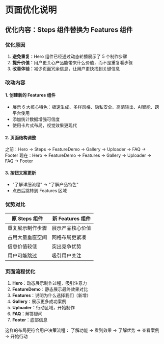# 页面优化说明

## 优化内容：Steps 组件替换为 Features 组件

### 优化原因
1. **避免重复**：Hero 组件已经通过动态轮播展示了 5 个制作步骤
2. **提升价值**：用户更关心产品能带来什么价值，而不是重复看步骤
3. **改善体验**：减少页面冗余信息，让用户更快找到关键信息

### 改动内容

#### 1. 创建新的 Features 组件
- 展示 6 大核心特色：极速生成、多样风格、隐私安全、高清输出、AI智能、跨平台使用
- 添加统计数据增强可信度
- 使用卡片式布局，视觉效果更现代

#### 2. 页面结构调整
之前：Hero → Steps → FeatureDemo → Gallery → Uploader → FAQ → Footer
现在：Hero → FeatureDemo → Features → Gallery → Uploader → FAQ → Footer

#### 3. 按钮文案更新
- "了解详细流程" → "了解产品特色"
- 点击后跳转到 Features 区域

### 优势对比

| 原 Steps 组件 | 新 Features 组件 |
|-------------|----------------|
| 重复展示制作步骤 | 展示产品核心价值 |
| 占用大量垂直空间 | 网格布局更紧凑 |
| 信息价值较低 | 突出竞争优势 |
| 用户可能跳过 | 吸引用户关注 |

### 页面流程优化

1. **Hero**：动态展示制作过程，吸引注意力
2. **FeatureDemo**：静态展示最终效果对比
3. **Features**：说明为什么选择我们（新增）
4. **Gallery**：展示更多成功案例
5. **Uploader**：行动区域，开始制作
6. **FAQ**：解答疑问
7. **Footer**：底部信息

这样的布局更符合用户决策流程：
了解功能 → 看到效果 → 了解优势 → 查看案例 → 开始行动